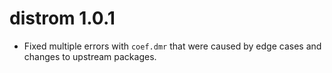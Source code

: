 # distrom 1.0.1

* Fixed multiple errors with `coef.dmr` that were caused by edge cases and changes to upstream packages. 
